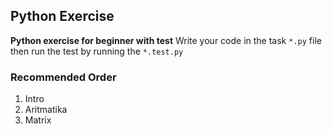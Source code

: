 ## Python Exercise
**Python exercise for beginner with test**
Write your code in the task `*.py` file then run the test by running the `*.test.py`

### Recommended Order
1. Intro
2. Aritmatika
3. Matrix